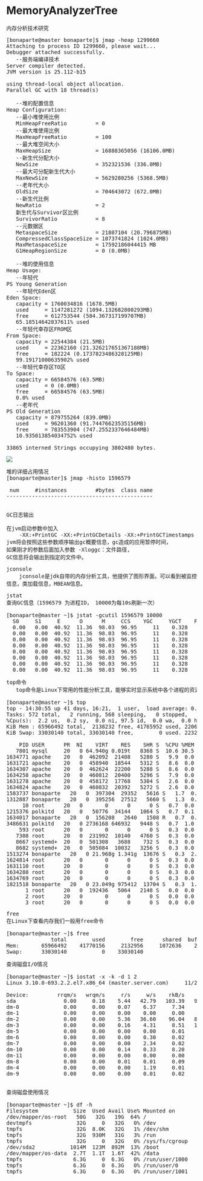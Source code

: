 # MemoryAnalyzerTree
内存分析技术研究

<pre>
[bonaparte@master bonaparte]$ jmap -heap 1299660
Attaching to process ID 1299660, please wait...
Debugger attached successfully.
   --服务端编译技术
Server compiler detected.
JVM version is 25.112-b15

using thread-local object allocation.
Parallel GC with 18 thread(s)

   --堆的配置信息
Heap Configuration:
   --最小堆使用比例
   MinHeapFreeRatio         = 0
   --最大堆使用比例
   MaxHeapFreeRatio         = 100
   --最大堆空间大小
   MaxHeapSize              = 16888365056 (16106.0MB)
   --新生代分配大小
   NewSize                  = 352321536 (336.0MB)
   --最大可分配新生代大小
   MaxNewSize               = 5629280256 (5368.5MB)
   --老年代大小
   OldSize                  = 704643072 (672.0MB)
   --新生代比例
   NewRatio                 = 2
   新生代与Survivor区比例
   SurvivorRatio            = 8
   --元数据区
   MetaspaceSize            = 21807104 (20.796875MB)
   CompressedClassSpaceSize = 1073741824 (1024.0MB)
   MaxMetaspaceSize         = 17592186044415 MB
   G1HeapRegionSize         = 0 (0.0MB)
   
   --堆的使用信息
Heap Usage:
   --年轻代
PS Young Generation
   --年轻代Eden区
Eden Space:
   capacity = 1760034816 (1678.5MB)
   used     = 1147281272 (1094.132682800293MB)
   free     = 612753544 (584.367317199707MB)
   65.18514642837611% used
   --年轻代幸存区FROM区
From Space:
   capacity = 22544384 (21.5MB)
   used     = 22362160 (21.326217651367188MB)
   free     = 182224 (0.1737823486328125MB)
   99.19171000635902% used
   --年轻代幸存区TO区
To Space:
   capacity = 66584576 (63.5MB)
   used     = 0 (0.0MB)
   free     = 66584576 (63.5MB)
   0.0% used
   --老年代
PS Old Generation
   capacity = 879755264 (839.0MB)
   used     = 96201360 (91.74476623535156MB)
   free     = 783553904 (747.2552337646484MB)
   10.935013854034752% used

33865 interned Strings occupying 3802480 bytes.
</pre>

![](https://i.imgur.com/CX8vIUM.png)

<pre>
堆的详细占用情况
[bonaparte@master]$ jmap -histo 1596579

 num     #instances         #bytes  class name
----------------------------------------------

</pre>

<pre>
GC日志输出

在jvm启动参数中加入
    -XX:+PrintGC -XX:+PrintGCDetails -XX:+PrintGCTimestamps -XX:+PrintGCApplicationStopedTime
jvm将会按照这些参数顺序输出gc概要信息，gc造成的应用暂停时间，
如果刚才的参数后面加入参数 -Xloggc：文件路径,
GC信息将会输出到指定的文件中。
</pre>

<pre>
jconsole
    jconsole是jdk自带的内存分析工具，他提供了图形界面。可以看到被监控的jvm的内存信息，线程
信息，类加载信息，MBEAN信息。
</pre>

<pre>
jstat
查询GC信息（1596579 为进程ID， 10000为每10s刷新一次）

[bonaparte@master ~]$ jstat -gcutil 1596579 10000
  S0     S1     E      O      M     CCS    YGC     YGCT    FGC    FGCT     GCT   
  0.00   0.00  40.92  11.36  98.03  96.95     11    0.328     3    0.473    0.800
  0.00   0.00  40.92  11.36  98.03  96.95     11    0.328     3    0.473    0.800
  0.00   0.00  40.92  11.36  98.03  96.95     11    0.328     3    0.473    0.800
  0.00   0.00  40.92  11.36  98.03  96.95     11    0.328     3    0.473    0.800
  0.00   0.00  40.92  11.36  98.03  96.95     11    0.328     3    0.473    0.800
  0.00   0.00  40.92  11.36  98.03  96.95     11    0.328     3    0.473    0.800
  0.00   0.00  40.92  11.36  98.03  96.95     11    0.328     3    0.473    0.800
  0.00   0.00  40.92  11.36  98.03  96.95     11    0.328     3    0.473    0.800
</pre>

<pre>
top命令
   top命令是Linux下常用的性能分析工具，能够实时显示系统中各个进程的资源占用状况，类似于Windows的任务管理器

[bonaparte@master ~]$ top
top - 14:30:55 up 41 days, 16:21,  1 user,  load average: 0.29, 0.35, 0.39
Tasks: 572 total,   2 running, 568 sleeping,   0 stopped,   2 zombie
%Cpu(s):  2.2 us,  0.2 sy,  0.0 ni, 97.5 id,  0.0 wa,  0.0 hi,  0.1 si,  0.0 st
KiB Mem : 65966492 total,  2138232 free, 41765952 used, 22062308 buff/cache
KiB Swap: 33030140 total, 33030140 free,        0 used. 22329452 avail Mem 

    PID USER      PR  NI    VIRT    RES    SHR S  %CPU %MEM     TIME+ COMMAND                                                                                                                 
   7801 mysql     20   0 64.940g 0.019t   8368 S  10.6 30.5  15365:20 mysqld                                                                                                                  
1634771 apache    20   0  462092  21408   5280 S   9.9  0.0   0:01.26 httpd                                                                                                                   
1631721 apache    20   0  458940  18544   5312 S   8.6  0.0   0:17.07 httpd                                                                                                                   
1634307 apache    20   0  462624  22200   5288 S   8.6  0.0   0:02.23 httpd                                                                                                                   
1634258 apache    20   0  460812  20400   5296 S   7.9  0.0   0:03.00 httpd                                                                                                                   
1631278 apache    20   0  458172  17768   5304 S   2.6  0.0   0:19.57 httpd                                                                                                                   
1634824 apache    20   0  460832  20392   5272 S   2.6  0.0   0:00.38 httpd                                                                                                                   
1583737 bonaparte   20   0  397304  29352   5616 S   1.7  0.0   0:07.65 php-fpm                                                                                                                 
1312887 bonaparte   20   0  395256  27512   5660 S   1.3  0.0   0:54.81 php-fpm                                                                                                                 
     10 root      20   0       0      0      0 S   0.7  0.0 312:10.71 rcu_sched                                                                                                               
1215376 polkitd   20   0   50776  34144   1064 S   0.7  0.1 368:57.30 gitlab-unicorn-                                                                                                         
1634017 bonaparte   20   0  156208   2640   1508 R   0.7  0.0   0:01.01 top                                                                                                                     
3486631 polkitd   20   0 2736168 646932   9448 S   0.7  1.0  57:21.45 ruby                                                                                                                    
    593 root      20   0       0      0      0 S   0.3  0.0  61:21.83 xfsaild/dm-0                                                                                                            
   7308 root      20   0  231992  10140   4760 S   0.3  0.0   1:44.65 apache2                                                                                                                 
   8667 systemd+  20   0  501308   3688    732 S   0.3  0.0   6:18.15 zabbix_server                                                                                                           
   8682 systemd+  20   0  505084  10032   3256 S   0.3  0.0  18:41.83 zabbix_server                                                                                                           
1513274 bonaparte   20   0 21.968g 1.341g  13676 S   0.3  2.1  24:37.94 java                                                                                                                    
1624814 root      20   0       0      0      0 S   0.3  0.0   0:00.63 kworker/3:3                                                                                                             
1631110 root      20   0       0      0      0 S   0.3  0.0   0:00.21 kworker/5:1                                                                                                             
1634288 root      20   0       0      0      0 S   0.3  0.0   0:00.02 kworker/9:2                                                                                                             
1634769 root      20   0       0      0      0 S   0.3  0.0   0:00.01 kworker/10:2                                                                                                            
1821518 bonaparte   20   0 23.049g 975412  13704 S   0.3  1.5  73:19.42 java                                                                                                                    
      1 root      20   0  192436   5064   2148 S   0.0  0.0   7:00.04 systemd                                                                                                                 
      2 root      20   0       0      0      0 S   0.0  0.0   0:04.61 kthreadd                                                                                                                
      3 root      20   0       0      0      0 S   0.0  0.0  35:20.57 ksoftirqd/0     
</pre>

<pre>
free
在Linux下查看内存我们一般用free命令

[bonaparte@master ~]$ free
              total        used        free      shared  buff/cache   available
Mem:       65966492    41770156     2132956     1072636    22063380    22325160
Swap:      33030140           0    33030140
</pre>

<pre>
查询磁盘I/O情况

[bonaparte@master ~]$ iostat -x -k -d 1 2
Linux 3.10.0-693.2.2.el7.x86_64 (master.server.com) 	11/23/2018 	_x86_64_	(24 CPU)

Device:         rrqm/s   wrqm/s     r/s     w/s    rkB/s    wkB/s avgrq-sz avgqu-sz   await r_await w_await  svctm  %util
sda               0.00     0.18    5.44   42.79   103.39   901.55    41.68     0.16    3.40   14.05    2.04   0.90   4.34
dm-0              0.00     0.00    0.07    6.37     7.34    40.53    14.87     0.00    0.53    9.13    0.43   0.08   0.05
dm-1              0.00     0.00    0.00    0.00     0.00     0.00    46.25     0.00    7.35    7.35    0.00   4.48   0.00
dm-2              0.00     0.00    5.36   36.60    96.04   861.02    45.61     0.16    3.84   14.14    2.33   1.03   4.33
dm-3              0.00     0.00    0.16    4.31     8.51   108.02    52.12     0.01    1.73    3.56    1.67   0.08   0.04
dm-5              0.00     0.00    0.00    0.00     0.01     0.01    44.05     0.00   18.83   13.88   23.98   4.51   0.00
dm-6              0.00     0.00    0.00    0.30     0.02     3.05    20.64     0.00    0.42   50.72    0.24   0.21   0.01
dm-7              0.00     0.00    0.00    2.34     0.02    14.21    12.13     0.00    0.08   45.37    0.06   0.04   0.01
dm-10             0.00     0.00    0.14    0.33     8.20    20.67   123.90     0.01   16.07    1.43   22.09   0.24   0.01
dm-11             0.00     0.00    0.00    0.00     0.00     0.00    34.76     0.00   39.97   34.74  120.60  17.36   0.00
dm-8              0.00     0.00    0.01    0.01     0.09     0.19    30.84     0.00   19.11    8.43   28.10   2.92   0.01
dm-4              0.00     0.00    0.00    1.19     0.01    67.98   114.32     0.00    3.89    9.33    3.89   0.08   0.01
dm-9              0.00     0.00    0.00    0.01     0.02     0.20    45.59     0.00    0.87    5.05    0.59   0.62   0.00

</pre>

<pre>
查询磁盘使用情况

[bonaparte@master ~]$ df -h
Filesystem           Size  Used Avail Use% Mounted on
/dev/mapper/os-root   50G   32G   19G  64% /
devtmpfs              32G     0   32G   0% /dev
tmpfs                 32G  8.0K   32G   1% /dev/shm
tmpfs                 32G  930M   31G   3% /run
tmpfs                 32G     0   32G   0% /sys/fs/cgroup
/dev/sda2           1014M  123M  892M  13% /boot
/dev/mapper/os-data  2.7T  1.1T  1.6T  42% /data
tmpfs                6.3G     0  6.3G   0% /run/user/1000
tmpfs                6.3G     0  6.3G   0% /run/user/0
tmpfs                6.3G     0  6.3G   0% /run/user/1001
</pre>